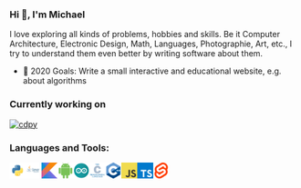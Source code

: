 ### Hi 👋, I'm Michael

I love exploring all kinds of problems, hobbies and skills. Be it Computer Architecture, Electronic Design, Math, Languages, Photographie, Art, etc., I try to understand them even better by writing software about them.

- 🥅 2020 Goals: Write a small interactive and educational website, e.g. about algorithms

### Currently working on
[![cdpy](https://github-readme-stats.vercel.app/api/pin/?username=michaelbrunn3r&repo=cdpy)](https://github.com/MichaelBrunn3r/cdpy)

### Languages and Tools:
<img align="left" alt="Python" width="28px" src="https://raw.githubusercontent.com/github/explore/80688e429a7d4ef2fca1e82350fe8e3517d3494d/topics/python/python.png" />

<img align="left" alt="Java" width="28px" src="https://raw.githubusercontent.com/github/explore/80688e429a7d4ef2fca1e82350fe8e3517d3494d/topics/java/java.png" />
<img align="left" alt="Kotlin" width="28px" src="https://raw.githubusercontent.com/github/explore/80688e429a7d4ef2fca1e82350fe8e3517d3494d/topics/kotlin/kotlin.png" />
<img align="left" alt="Android" width="28px" src="https://raw.githubusercontent.com/github/explore/80688e429a7d4ef2fca1e82350fe8e3517d3494d/topics/android/android.png" />

<img align="left" alt="Arduino" width="28px" src="https://raw.githubusercontent.com/github/explore/80688e429a7d4ef2fca1e82350fe8e3517d3494d/topics/arduino/arduino.png" />
<img align="left" alt="C" width="28px" src="https://raw.githubusercontent.com/github/explore/80688e429a7d4ef2fca1e82350fe8e3517d3494d/topics/c/c.png" />
<img align="left" alt="C++" width="28px" src="https://raw.githubusercontent.com/github/explore/80688e429a7d4ef2fca1e82350fe8e3517d3494d/topics/cpp/cpp.png" />

<img align="left" alt="Javascript" width="28px" src="https://raw.githubusercontent.com/github/explore/42198dc9113595ddd22cc12771bb719c8cf08b67/topics/javascript/javascript.png" />
<img align="left" alt="Typescript" width="28px" src="https://raw.githubusercontent.com/github/explore/42198dc9113595ddd22cc12771bb719c8cf08b67/topics/typescript/typescript.png" />
<img align="left" alt="Svelte" width="28px" src="https://raw.githubusercontent.com/github/explore/42198dc9113595ddd22cc12771bb719c8cf08b67/topics/svelte/svelte.png" />

<br>
<br>

